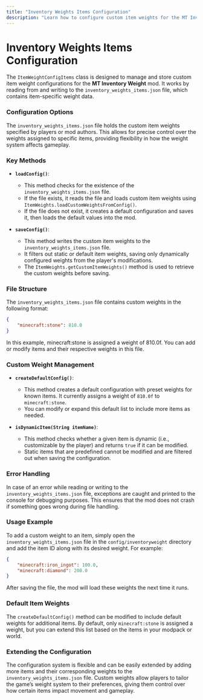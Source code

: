 ```yaml
---
title: "Inventory Weights Items Configuration"
description: "Learn how to configure custom item weights for the MT Inventory Weight mod."
---
```


# **Inventory Weights Items Configuration**

The `ItemWeightConfigItems` class is designed to manage and store custom item weight configurations for the **MT Inventory Weight** mod. It works by reading from and writing to the `inventory_weights_items.json` file, which contains item-specific weight data.

### **Configuration Options**

The `inventory_weights_items.json` file holds the custom item weights specified by players or mod authors. This allows for precise control over the weights assigned to specific items, providing flexibility in how the weight system affects gameplay.

### **Key Methods**

- **`loadConfig()`**:
    - This method checks for the existence of the `inventory_weights_items.json` file.
    - If the file exists, it reads the file and loads custom item weights using `ItemWeights.loadCustomWeightsFromConfig()`.
    - If the file does not exist, it creates a default configuration and saves it, then loads the default values into the mod.

- **`saveConfig()`**:
    - This method writes the custom item weights to the `inventory_weights_items.json` file.
    - It filters out static or default item weights, saving only dynamically configured weights from the player's modifications.
    - The `ItemWeights.getCustomItemWeights()` method is used to retrieve the custom weights before saving.

### **File Structure**

The `inventory_weights_items.json` file contains custom weights in the following format:

```json
{
    "minecraft:stone": 810.0
}
```

In this example, minecraft:stone is assigned a weight of 810.0f. You can add or modify items and their respective weights in this file.

### **Custom Weight Management**

*   **`createDefaultConfig()`**:
    
    *   This method creates a default configuration with preset weights for known items. It currently assigns a weight of `810.0f` to `minecraft:stone`.
    *   You can modify or expand this default list to include more items as needed.
*   **`isDynamicItem(String itemName)`**:
    
    *   This method checks whether a given item is dynamic (i.e., customizable by the player) and returns `true` if it can be modified.
    *   Static items that are predefined cannot be modified and are filtered out when saving the configuration.

### **Error Handling**

In case of an error while reading or writing to the `inventory_weights_items.json` file, exceptions are caught and printed to the console for debugging purposes. This ensures that the mod does not crash if something goes wrong during file handling.

### **Usage Example**

To add a custom weight to an item, simply open the `inventory_weights_items.json` file in the `config/inventoryweight` directory and add the item ID along with its desired weight. For example:

```json
{     
    "minecraft:iron_ingot": 100.0,
    "minecraft:diamond": 200.0 
}
```

After saving the file, the mod will load these weights the next time it runs.

### **Default Item Weights**

The `createDefaultConfig()` method can be modified to include default weights for additional items. By default, only `minecraft:stone` is assigned a weight, but you can extend this list based on the items in your modpack or world.

### **Extending the Configuration**

The configuration system is flexible and can be easily extended by adding more items and their corresponding weights to the `inventory_weights_items.json` file. Custom weights allow players to tailor the game’s weight system to their preferences, giving them control over how certain items impact movement and gameplay.
